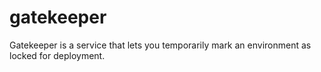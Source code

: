 gatekeeper
==========

Gatekeeper is a service that lets you temporarily mark an environment as locked for deployment.
